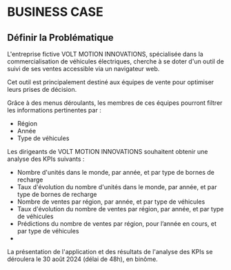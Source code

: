 # BUSINESS CASE
## Définir la Problématique
L'entreprise fictive VOLT MOTION INNOVATIONS, spécialisée dans la commercialisation de véhicules électriques, cherche à se doter d'un outil de suivi de ses ventes accessible via un navigateur web.

Cet outil est principalement destiné aux équipes de vente pour optimiser leurs prises de décision.

Grâce à des menus déroulants, les membres de ces équipes pourront filtrer les informations pertinentes par :

- Région
- Année
- Type de véhicules

Les dirigeants de VOLT MOTION INNOVATIONS souhaitent obtenir une analyse des KPIs suivants :

- Nombre d'unités dans le monde, par année, et par type de bornes de recharge
- Taux d'évolution du nombre d'unités dans le monde, par année, et par type de bornes de recharge
- Nombre de ventes par région, par année, et par type de véhicules
- Taux d'évolution du nombre de ventes par région, par année, et par type de véhicules
- Prédictions du nombre de ventes par région, pour l’année en cours, et par type de véhicules
- 
La présentation de l'application et des résultats de l'analyse des KPIs se déroulera le 30 août 2024 (délai de 48h), en binôme.
